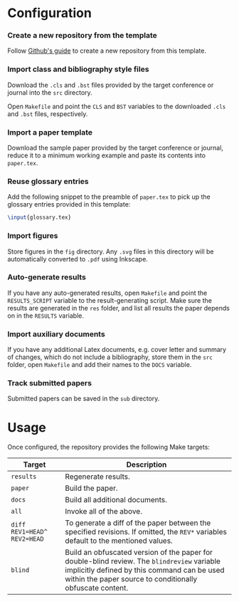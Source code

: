 # Configuration

### Create a new repository from the template
Follow [Github's guide](https://docs.github.com/en/repositories/creating-and-managing-repositories/creating-a-repository-from-a-template) to create a new repository from this template.

### Import class and bibliography style files

Download the `.cls` and `.bst` files provided by the target conference or journal into the `src` directory.

Open `Makefile` and point the `CLS` and `BST` variables to the downloaded `.cls` and `.bst` files, respectively.

### Import a paper template

Download the sample paper provided by the target conference or journal, reduce it to a minimum working example and paste its contents into `paper.tex`.

### Reuse glossary entries

Add the following snippet to the preamble of `paper.tex` to pick up the glossary entries provided in this template:
```latex
\input{glossary.tex}
```

### Import figures

Store figures in the `fig` directory. Any `.svg` files in this directory will be automatically converted to `.pdf` using Inkscape.

### Auto-generate results

If you have any auto-generated results, open `Makefile` and point the `RESULTS_SCRIPT` variable to the result-generating script. Make sure the results are generated in the `res` folder, and list all results the paper depends on in the `RESULTS` variable.

### Import auxiliary documents

If you have any additional Latex documents, e.g. cover letter and summary of changes, which do not include a bibliography, store them in the `src` folder, open `Makefile` and add their names to the `DOCS` variable.

### Track submitted papers

Submitted papers can be saved in the `sub` directory.

# Usage

Once configured, the repository provides the following Make targets:

|Target                     |Description|
|---------------------------|-----------|
|`results`                  |Regenerate results.|
|`paper`                    |Build the paper.|
|`docs`                     |Build all additional documents.|
|`all`                      |Invoke all of the above.|
|`diff REV1=HEAD^ REV2=HEAD`|To generate a diff of the paper between the specified revisions. If omitted, the `REV*` variables default to the mentioned values.|
|`blind`                    |Build an obfuscated version of the paper for double-blind review. The `blindreview` variable implicitly defined by this command can be used within the paper source to conditionally obfuscate content.|
